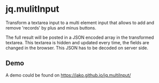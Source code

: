 # jq.mulitInput

Transform a textarea input to a multi element input that allows to add and remove 'records' by plus and minus buttons. 

The full result will be posted in a JSON encoded array in the transformed textarea. This textarea is hidden and updated every time, the fields are changed in the browser. This JSON has to be decoded on server side.

## Demo

A demo could be found on https://jako.github.io/jq.multiInput/
